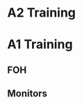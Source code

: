 <!-- TITLE: Training -->
<!-- SUBTITLE: A quick summary of Training -->

# A2 Training

# A1 Training
## FOH
## Monitors